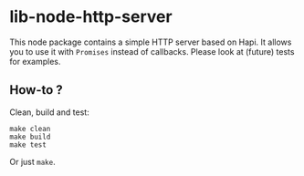 # lib-node-http-server

This node package contains a simple HTTP server based on Hapi. It allows you
to use it with `Promises` instead of callbacks. Please look at (future) tests
for examples.

## How-to ?

Clean, build and test:

```
make clean
make build
make test
```

Or just `make`.
